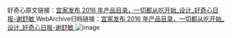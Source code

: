 好奇心原文链接：[宜家发布 2016 年产品目录，一切都从吃开始_设计_好奇心日报-谢舒敏 ](https://www.qdaily.com/articles/12574.html)
WebArchive归档链接：[宜家发布 2016 年产品目录，一切都从吃开始_设计_好奇心日报-谢舒敏 ](http://web.archive.org/web/20190623172830/https://www.qdaily.com/articles/12574.html)
![image](http://ww3.sinaimg.cn/large/007d5XDply1g3wjw2amb9j30u04hs4qp)